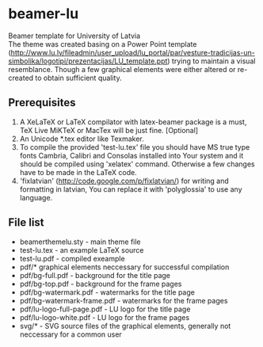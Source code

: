 beamer-lu
=========

Beamer template for University of Latvia  
The theme was created basing on a Power Point template (http://www.lu.lv/fileadmin/user_upload/lu_portal/par/vesture-tradicijas-un-simbolika/logotipi/prezentacijas/LU_template.ppt) trying to maintain a visual resemblance. Though a few graphical elements were either altered or re-created to obtain sufficient quality.  
  
Prerequisites
-------------
1. A XeLaTeX or LaTeX compilator with latex-beamer package is a must, TeX Live MiKTeX or MacTex will be just fine.
[Optional]
2. An Unicode *.tex editor like Texmaker.
3. To compile the provided 'test-lu.tex' file you should have MS true type fonts Cambria, Calibri and Consolas installed into Your system and it should be compiled using 'xelatex' command. Otherwise a few changes have to be made in the LaTeX code.
4. 'fixlatvian' (http://code.google.com/p/fixlatvian/) for writing and formatting in latvian, You can replace it with 'polyglossia' to use any language.

File list
--------
* beamerthemelu.sty - main theme file
* test-lu.tex - an example LaTeX source
* test-lu.pdf - compiled exeample
* pdf/* graphical elements neccessary for successful compilation
* pdf/bg-full.pdf - background for the title page
* pdf/bg-top.pdf - background for the frame pages
* pdf/bg-watermark.pdf - watermarks for the title page
* pdf/bg-watermark-frame.pdf - watermarks for the frame pages
* pdf/lu-logo-full-page.pdf - LU logo for the title page
* pdf/lu-logo-white.pdf - LU logo for the frame pages
* svg/* - SVG source files of the graphical elements, generally not neccessary for a common user
